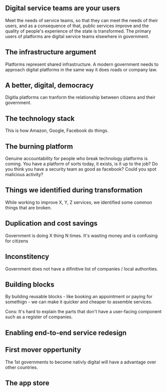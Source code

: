 <!-- TITLE: Explaining government as a platform-->
<!-- SUBTITLE: Different strategies and mataphors -->


## Digital service teams are your users

Meet the needs of service teams, so that they can meet the needs of their users, and as a consequence of that, public services improve and the quality of people's experience of the state is transformed. The primary users of platforms are digital service teams elsewhere in government.

## The infrastructure argument

Platforms represent shared infrastructure. A modern government needs to approach digital platforms in the same way it does roads or company law.


## A better, digital, democracy

Digitla platforms can tranform the relationship between citizens and their government.

## The technology stack

This is how Amazon, Google, Facebook do things.

## The burning platform

Genuine accountability for people who break technology platforms is coming. You have a platform of sorts today, it exists, is it up to the job? Do you think you have a security team as good as facebook? Could you spot malicious activity?


## Things we identified during transformation

While working to improve X, Y, Z services, we identified some common things that are broken.

## Duplication and cost savings

Government is doing X thing N times. It's wasting money and is confusing for citizens


## Inconstitency

Government does not have a difinitive list of companies / local authorities. 

## Building blocks

By building reusable blocks - like booking an appointment or paying for somethign - we can make it quicker and cheaper to assemble services.

Cons: It's hard to explain the parts that don't have a user-facing component such as a register of companies.

## Enabling end-to-end service redesign


## First mover oppertunity

The 1st governments to become nativly digital will have a advantage over other countries.

## The app store


